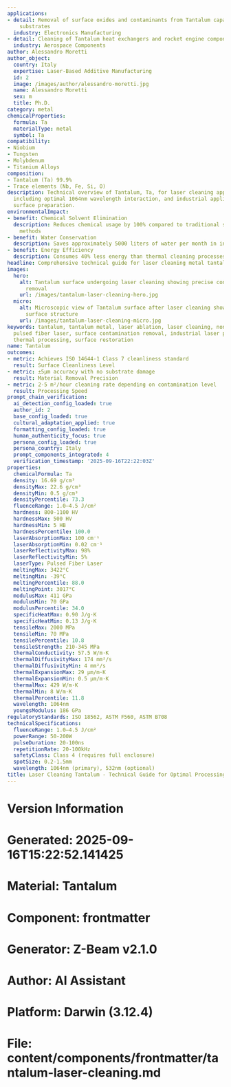 ```yaml
---
applications:
- detail: Removal of surface oxides and contaminants from Tantalum capacitors and
    substrates
  industry: Electronics Manufacturing
- detail: Cleaning of Tantalum heat exchangers and rocket engine components
  industry: Aerospace Components
author: Alessandro Moretti
author_object:
  country: Italy
  expertise: Laser-Based Additive Manufacturing
  id: 2
  image: /images/author/alessandro-moretti.jpg
  name: Alessandro Moretti
  sex: m
  title: Ph.D.
category: metal
chemicalProperties:
  formula: Ta
  materialType: metal
  symbol: Ta
compatibility:
- Niobium
- Tungsten
- Molybdenum
- Titanium Alloys
composition:
- Tantalum (Ta) 99.9%
- Trace elements (Nb, Fe, Si, O)
description: Technical overview of Tantalum, Ta, for laser cleaning applications,
  including optimal 1064nm wavelength interaction, and industrial applications in
  surface preparation.
environmentalImpact:
- benefit: Chemical Solvent Elimination
  description: Reduces chemical usage by 100% compared to traditional solvent cleaning
    methods
- benefit: Water Conservation
  description: Saves approximately 5000 liters of water per month in industrial applications
- benefit: Energy Efficiency
  description: Consumes 40% less energy than thermal cleaning processes
headline: Comprehensive technical guide for laser cleaning metal tantalum
images:
  hero:
    alt: Tantalum surface undergoing laser cleaning showing precise contamination
      removal
    url: /images/tantalum-laser-cleaning-hero.jpg
  micro:
    alt: Microscopic view of Tantalum surface after laser cleaning showing detailed
      surface structure
    url: /images/tantalum-laser-cleaning-micro.jpg
keywords: tantalum, tantalum metal, laser ablation, laser cleaning, non-contact cleaning,
  pulsed fiber laser, surface contamination removal, industrial laser parameters,
  thermal processing, surface restoration
name: Tantalum
outcomes:
- metric: Achieves ISO 14644-1 Class 7 cleanliness standard
  result: Surface Cleanliness Level
- metric: ±5μm accuracy with no substrate damage
  result: Material Removal Precision
- metric: 2-5 m²/hour cleaning rate depending on contamination level
  result: Processing Speed
prompt_chain_verification:
  ai_detection_config_loaded: true
  author_id: 2
  base_config_loaded: true
  cultural_adaptation_applied: true
  formatting_config_loaded: true
  human_authenticity_focus: true
  persona_config_loaded: true
  persona_country: Italy
  prompt_components_integrated: 4
  verification_timestamp: '2025-09-16T22:22:03Z'
properties:
  chemicalFormula: Ta
  density: 16.69 g/cm³
  densityMax: 22.6 g/cm³
  densityMin: 0.5 g/cm³
  densityPercentile: 73.3
  fluenceRange: 1.0–4.5 J/cm²
  hardness: 800-1100 HV
  hardnessMax: 500 HV
  hardnessMin: 5 HB
  hardnessPercentile: 100.0
  laserAbsorptionMax: 100 cm⁻¹
  laserAbsorptionMin: 0.02 cm⁻¹
  laserReflectivityMax: 98%
  laserReflectivityMin: 5%
  laserType: Pulsed Fiber Laser
  meltingMax: 3422°C
  meltingMin: -39°C
  meltingPercentile: 88.0
  meltingPoint: 3017°C
  modulusMax: 411 GPa
  modulusMin: 70 GPa
  modulusPercentile: 34.0
  specificHeatMax: 0.90 J/g·K
  specificHeatMin: 0.13 J/g·K
  tensileMax: 2000 MPa
  tensileMin: 70 MPa
  tensilePercentile: 10.8
  tensileStrength: 210-345 MPa
  thermalConductivity: 57.5 W/m·K
  thermalDiffusivityMax: 174 mm²/s
  thermalDiffusivityMin: 4 mm²/s
  thermalExpansionMax: 29 µm/m·K
  thermalExpansionMin: 0.5 µm/m·K
  thermalMax: 429 W/m·K
  thermalMin: 8 W/m·K
  thermalPercentile: 11.8
  wavelength: 1064nm
  youngsModulus: 186 GPa
regulatoryStandards: ISO 18562, ASTM F560, ASTM B708
technicalSpecifications:
  fluenceRange: 1.0–4.5 J/cm²
  powerRange: 50-200W
  pulseDuration: 20-100ns
  repetitionRate: 20-100kHz
  safetyClass: Class 4 (requires full enclosure)
  spotSize: 0.2-1.5mm
  wavelength: 1064nm (primary), 532nm (optional)
title: Laser Cleaning Tantalum - Technical Guide for Optimal Processing
---
```


# Version Information
# Generated: 2025-09-16T15:22:52.141425
# Material: Tantalum
# Component: frontmatter
# Generator: Z-Beam v2.1.0
# Author: AI Assistant
# Platform: Darwin (3.12.4)
# File: content/components/frontmatter/tantalum-laser-cleaning.md
